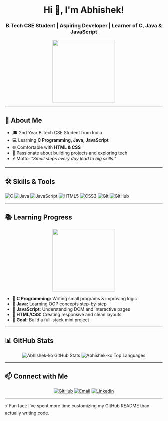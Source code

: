 <h1 align="center">Hi 👋, I'm Abhishek!</h1>
<h3 align="center">B.Tech CSE Student | Aspiring Developer | Learner of C, Java & JavaScript</h3>

<p align="center">
  <img src="https://media.giphy.com/media/26ufdipQqU2lhNA4g/giphy.gif" width="200"/>
</p>

---

## 🌟 About Me
- 🎓 2nd Year B.Tech CSE Student from India  
- 💻 Learning **C Programming, Java, JavaScript**  
- 🌐 Comfortable with **HTML & CSS**  
- 🚀 Passionate about building projects and exploring tech  
- ⚡ Motto: *"Small steps every day lead to big skills."*

---

## 🛠 Skills & Tools
<p align="left">
  <img alt="C" src="https://img.shields.io/badge/C-00599C?style=for-the-badge&logo=c&logoColor=white">
  <img alt="Java" src="https://img.shields.io/badge/Java-007396?style=for-the-badge&logo=java&logoColor=white">
  <img alt="JavaScript" src="https://img.shields.io/badge/JavaScript-F7DF1E?style=for-the-badge&logo=javascript&logoColor=black">
  <img alt="HTML5" src="https://img.shields.io/badge/HTML5-E34F26?style=for-the-badge&logo=html5&logoColor=white">
  <img alt="CSS3" src="https://img.shields.io/badge/CSS3-1572B6?style=for-the-badge&logo=css3&logoColor=white">
  <img alt="Git" src="https://img.shields.io/badge/Git-F05032?style=for-the-badge&logo=git&logoColor=white">
  <img alt="GitHub" src="https://img.shields.io/badge/GitHub-181717?style=for-the-badge&logo=github&logoColor=white">
</p>

---

## 📚 Learning Progress
<p align="center">
  <img src="https://media.giphy.com/media/3o7aCTfyhYawdOXcFW/giphy.gif" width="200"/>
</p>

- 📖 **C Programming:** Writing small programs & improving logic  
- 📖 **Java:** Learning OOP concepts step-by-step  
- 📖 **JavaScript:** Understanding DOM and interactive pages  
- 📖 **HTML/CSS:** Creating responsive and clean layouts  
- 🎯 **Goal:** Build a full-stack mini project

---

## 📊 GitHub Stats
<p align="center">
  <img src="https://github-readme-stats.vercel.app/api?username=Abhishek-ko&show_icons=true&count_private=true&hide=prs&theme=tokyonight" alt="Abhishek-ko GitHub Stats" />
  <img src="https://github-readme-stats.vercel.app/api/top-langs/?username=Abhishek-ko&layout=compact&theme=tokyonight" alt="Abhishek-ko Top Languages" />
</p>

---

## 📫 Connect with Me
<p align="center">
  <a href="https://github.com/Abhishek-ko"><img alt="GitHub" src="https://img.shields.io/badge/GitHub-181717?style=for-the-badge&logo=github&logoColor=white"></a>
  <a href="mailto:abhishekch2906@gmail.com"><img alt="Email" src="https://img.shields.io/badge/Email-D14836?style=for-the-badge&logo=gmail&logoColor=white"></a>
  <a href="https://www.linkedin.com/in/Abhishek-ko/"><img alt="LinkedIn" src="https://img.shields.io/badge/LinkedIn-0077B5?style=for-the-badge&logo=linkedin&logoColor=white"></a>
</p>

---

⚡  Fun fact: I’ve spent more time customizing my GitHub README than actually writing code.

